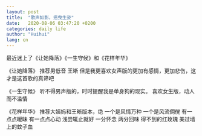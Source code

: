```yaml
---
layout: post
title:  "歌声如影，摇曳生姿"
date:   2020-08-06 03:47:20 +0200
categories: daily life
author: "Huihui"
lang: cn
---
```


最近迷上了《让她降落》《一生守候》和《花样年华》

《让她降落》
推荐男低音 王晰
但是我更喜欢女声版的更加有感情，更加悲伤，这才是这首歌的真谛吧

《一生守候》
听不得男声版的，时时提醒我是单身狗的现实。
喜欢女生版，动人而不滥情

《花样年华》
推荐大姨妈和王晰版本，绝
一个是风情万种
一个是风流倜傥
有一点点暧昧
有一点点心动
浅尝辄止就好
一分怀念
两分回味
得不到的红玫瑰
美过墙上的蚊子血